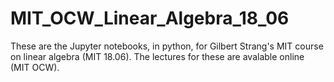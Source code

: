 # MIT_OCW_Linear_Algebra_18_06
These are the Jupyter notebooks, in python, for Gilbert Strang's MIT course on linear algebra (MIT 18.06).  The lectures for these are avalable online (MIT OCW).
